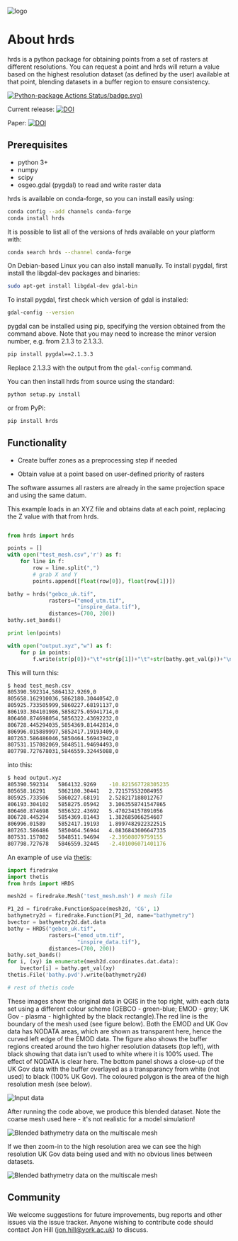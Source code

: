 
![logo](https://github.com/EnvModellingGroup/hdrs/blob/master/docs/logo_small.png)


About hrds
===========
hrds is a python package for obtaining points from a set of rasters at
different resolutions.
You can request a point and hrds will return a value based on
the highest resolution dataset (as defined by the user) available at that point, blending
datasets in a buffer region to ensure consistency.

[![Python-package Actions Status](https://github.com/EnvModellingGroup/hrds/.github/workflows)/badge.svg)
](https://github.com/EnvModellingGroup/hrds/actions)

Current release:
[![DOI](https://zenodo.org/badge/155502078.svg)](https://zenodo.org/badge/latestdoi/155502078)

Paper: [![DOI](http://joss.theoj.org/papers/10.21105/joss.01112/status.svg)](https://doi.org/10.21105/joss.01112)

Prerequisites
---------------
* python 3+
* numpy
* scipy
* osgeo.gdal (pygdal) to read and write raster data

hrds is available on conda-forge, so you can install easily using:

```bash
conda config --add channels conda-forge
conda install hrds
```
It is possible to list all of the versions of hrds available on your platform with:

```bash
conda search hrds --channel conda-forge
```

On Debian-based Linux you can also install manually. To install pygdal,
first install the libgdal-dev packages and binaries:

```bash
sudo apt-get install libgdal-dev gdal-bin
```

To install pygdal, first check which version of gdal is installed:
```bash
gdal-config --version
```

pygdal can be installed using pip, specifying the version obtained from the command above.
Note that you may need to increase the minor version number,
e.g. from 2.1.3 to 2.1.3.3.

```bash
pip install pygdal==2.1.3.3
```
Replace 2.1.3.3 with the output from the ``gdal-config`` command.

You can then install hrds from source using the standard:

```bash
python setup.py install
```
or from PyPi:

```bash
pip install hrds
```

Functionality
-------------

* Create buffer zones as a preprocessing step if needed

* Obtain value at a point based on user-defined priority of rasters

The software assumes all rasters are already in the same projection space and using the same datum.


This example loads in an XYZ file and obtains data at each point,
replacing the Z value with that from hrds.

```python

from hrds import hrds

points = []
with open("test_mesh.csv",'r') as f:
    for line in f:
        row = line.split(",")
        # grab X and Y
        points.append([float(row[0]), float(row[1])])

bathy = hrds("gebco_uk.tif",
             rasters=("emod_utm.tif",
                      "inspire_data.tif"),
             distances=(700, 200))
bathy.set_bands()

print len(points)

with open("output.xyz","w") as f:
    for p in points:
        f.write(str(p[0])+"\t"+str(p[1])+"\t"+str(bathy.get_val(p))+"\n")
```


This will turn this:
```bash
$ head test_mesh.csv
805390.592314,5864132.9269,0
805658.162910036,5862180.30440542,0
805925.733505999,5860227.68191137,0
806193.304101986,5858275.05941714,0
806460.874698054,5856322.43692232,0
806728.445294035,5854369.81442814,0
806996.015889997,5852417.19193409,0
807263.586486046,5850464.56943942,0
807531.157082069,5848511.94694493,0
807798.727678031,5846559.32445088,0
```

into this:

```bash
$ head output.xyz
805390.592314	5864132.9269	-10.821567728305235
805658.16291	5862180.30441	2.721575532084955
805925.733506	5860227.68191	2.528217188012767
806193.304102	5858275.05942	3.1063558741547865
806460.874698	5856322.43692	5.470234157891056
806728.445294	5854369.81443	1.382685066254607
806996.01589	5852417.19193	1.8997482922322515
807263.586486	5850464.56944	4.0836843606647335
807531.157082	5848511.94694	-2.39508079759155
807798.727678	5846559.32445	-2.401006071401176
```


An example of use via [thetis](http://thetisproject.org/):

```python
import firedrake
import thetis
from hrds import HRDS

mesh2d = firedrake.Mesh('test_mesh.msh') # mesh file

P1_2d = firedrake.FunctionSpace(mesh2d, 'CG', 1)
bathymetry2d = firedrake.Function(P1_2d, name="bathymetry")
bvector = bathymetry2d.dat.data
bathy = HRDS("gebco_uk.tif", 
             rasters=("emod_utm.tif", 
                      "inspire_data.tif"), 
             distances=(700, 200))
bathy.set_bands()
for i, (xy) in enumerate(mesh2d.coordinates.dat.data):
    bvector[i] = bathy.get_val(xy)
thetis.File('bathy.pvd').write(bathymetry2d)

# rest of thetis code

```

These images show the original data in QGIS in the top right, with each data set using a different colour scheme (GEBCO - green-blue; EMOD - grey; UK Gov - plasma - highlighted by the black rectangle).The red line is the boundary of the mesh used (see figure below). Both the EMOD and UK Gov data has NODATA areas, which are shown as transparent here, hence the curved left edge of the EMOD data.  The figure also shows the buffer regions created around the two higher resolution datasets (top left), with black showing that data isn't used to white where it is 100% used. The effect of NODATA is clear here. The bottom panel shows a close-up of the UK Gov data with the buffer overlayed as a transparancy from white (not used) to black (100% UK Gov). The coloured polygon is the area of the high resolution mesh (see below).

![Input data](https://github.com/EnvModellingGroup/hdrs/blob/master/docs/raster_data_sml.png)

After running the code above, we produce this blended dataset. Note the coarse mesh used here - it's not realistic for a model simulation!

![Blended bathymetry data on the multiscale mesh](https://github.com/EnvModellingGroup/hdrs/blob/master/docs/mesh_bathy_all.png)

If we then zoom-in to the high resolution area we can see the high resolution UK Gov data being used and with no obvious lines between datasets.

![Blended bathymetry data on the multiscale mesh](https://github.com/EnvModellingGroup/hdrs/blob/master/docs/mesh_bathy.png)

Community
-----------

We welcome suggestions for future improvements, bug reports and other issues via the issue tracker. Anyone wishing to contribute code should contact Jon Hill (jon.hill@york.ac.uk) to discuss.

